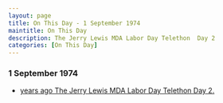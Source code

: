 ```yaml
---
layout: page
title: On This Day - 1 September 1974
maintitle: On This Day
description: The Jerry Lewis MDA Labor Day Telethon  Day 2
categories: [On This Day]
---
```


### 1 September 1974
* [<span id="age1"></span> years ago The Jerry Lewis MDA Labor Day Telethon  Day 2.](/us%20television/1974/08/31/jerry-lewis-mda-labor-day-telethon.html)

<!-- Script for calculating number of years ago -->
<script>
var dob = '19740901';
var year = Number(dob.substr(0, 4));
var month = Number(dob.substr(4, 2)) - 1;
var day = Number(dob.substr(6, 2));
var today = new Date();
var age1 = today.getFullYear() - year;
if (today.getMonth() < month || (today.getMonth() == month && today.getDate() < day)) {
age1--;
}
document.getElementById("age1").innerHTML=age1;
</script>

